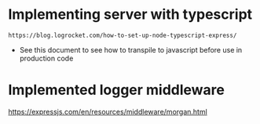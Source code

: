 # Implementing server with typescript
```
https://blog.logrocket.com/how-to-set-up-node-typescript-express/
```
- See this document to see how to transpile to javascript before use in production code

# Implemented logger middleware
https://expressjs.com/en/resources/middleware/morgan.html